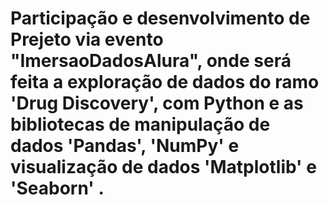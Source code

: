 # Participação e desenvolvimento de Prejeto via evento "ImersaoDadosAlura", onde será feita a exploração de dados do ramo 'Drug Discovery', com Python e as bibliotecas de manipulação de dados 'Pandas', 'NumPy' e visualização de dados 'Matplotlib' e 'Seaborn' .
